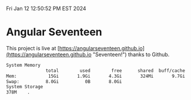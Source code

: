 Fri Jan 12 12:50:52 PM EST 2024

# Angular Seventeen


This project is live at [https://angularseventeen.github.io](https://angularseventeen.github.io "Seventeen!") thanks to Github.

```bash
System Memory
               total        used        free      shared  buff/cache   available
Mem:            15Gi       1.9Gi       4.3Gi       324Mi       9.7Gi        13Gi
Swap:          8.0Gi          0B       8.0Gi
System Storage
378M	.
```
